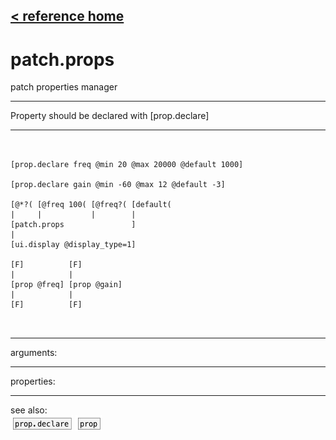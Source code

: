 [< reference home](index.html)
---

# patch.props


patch properties manager

---

Property should be declared with [prop.declare]
<br>


---


```


[prop.declare freq @min 20 @max 20000 @default 1000]

[prop.declare gain @min -60 @max 12 @default -3]

[@*?( [@freq 100( [@freq?( [default(
|     |           |        |
[patch.props               ]
|
[ui.display @display_type=1]

[F]          [F]
|            |
[prop @freq] [prop @gain]
|            |
[F]          [F]

            
```

---
arguments:


---
properties:


---
see also:<br>
[![prop.declare](img/object_prop.declare.png)](prop.declare.html)
[![prop](img/object_prop.png)](prop.html)
